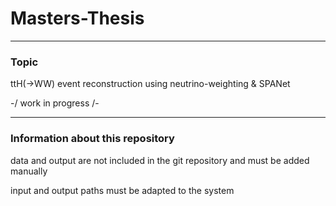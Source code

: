 # Masters-Thesis

---
### Topic
ttH(->WW) event reconstruction using neutrino-weighting &amp; SPANet

-/ work in progress /-


---
### Information about this repository
data and output are not included in the git repository and must be added manually

input and output paths must be adapted to the system
